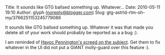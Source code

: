 Title: It sounds like GTG ballsed something up.  Whatever...
Date: 2010-05-11 19:10
Author: glyph (noreply@blogger.com)
Slug: gtg-astrld-rtm-oh-my/3766251153245779088

It sounds like GTG ballsed something up. Whatever it was that made you
delete all of your work should probably be reported as a a bug :).  
  
I am reminded of [Havoc Pennington's screed on the
subject](http://ometer.com/free-software-ui.html). Get them to fix
whatever in the UI did not put a GIANT molly-guard over this feature :).

